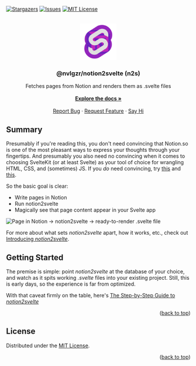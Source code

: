 <div id="top"></div>

<!-- PROJECT SHIELDS -->
<!-- [![Contributors][contributors-shield]][contributors-url] -->
<!-- [![Forks][forks-shield]][forks-url] -->
[![Stargazers][stars-shield]][stars-url]
[![Issues][issues-shield]][issues-url]
[![MIT License][license-shield]][license-url]

<!-- PROJECT LOGO -->
<br />
<div align="center">
  <a href="https://github.com/nvlgzr/notion2svelte">
    <img src="notion2svelte.png" alt="Simple mashup of Notion & Svelte logos" width="100" height="100">
  </a>

<h3 align="center">@nvlgzr/notion2svelte (n2s)</h3>
  <p align="center">
    Fetches pages from Notion and renders them as .svelte files
    <br />
    <br />
    <a href="https://notion2svelte.vercel.app/"><strong>Explore the docs »</strong></a>
    <br />
    <br />
    <a href="https://github.com/nvlgzr/notion2svelte/issues">Report Bug</a>
    ·
    <a href="https://github.com/nvlgzr/notion2svelte/discussions/1">Request Feature</a>
    ·
    <a href="https://github.com/nvlgzr/notion2svelte/discussions/1">Say Hi</a>
  </p>
</div>


<!-- ABOUT THE PROJECT -->
## Summary

Presumably if you're reading this, you don't need convincing that Notion.so is one of the most pleasant ways to express your thoughts through your fingertips. And presumably you also need no convincing when it comes to choosing SvelteKit (or at least Svelte) as your tool of choice for wrangling HTML, CSS, and (sometimes) JS. If you _do_ need convincing, try [this](https://www.google.com/search?q=why+i+love+svelte&rlz=1C5CHFA_enUS824US824&oq=why+i+love+svelte&aqs=chrome..69i57j33i22i29i30.2331j0j7&sourceid=chrome&ie=UTF-8) and [this](https://www.google.com/search?q=why+i+love+notion&rlz=1C5CHFA_enUS824US824&ei=cXimYbmsMJW70PEPtc6GmAI&ved=0ahUKEwj5qNma5sD0AhWVHTQIHTWnASMQ4dUDCA8&uact=5&oq=why+i+love+notion&gs_lcp=Cgdnd3Mtd2l6EAMyBQgAEIAEOgcIABBHELADOgUILhCABDoGCAAQFhAeSgQIQRgAUK8NWN0RYNgUaAJwAngAgAFhiAHmA5IBATaYAQCgAQHIAQjAAQE&sclient=gws-wiz).

So the basic goal is clear:

- Write pages in Notion
- Run notion2svelte
- Magically see that page content appear in your Svelte app

![Page in Notion → notion2svelte → ready-to-render .svelte file](demo-app/static/assets/about-notion2svelte/dc331323-bbc1-4741-9fc0-aad0e89eeb9b.png)

For more about what sets _notion2svelte_ apart, how it works, etc., check out [Introducing _notion2svelte_](https://notion2svelte.vercel.app/pages/about-notion2svelte).



<!-- GETTING STARTED -->
## Getting Started

The premise is simple: point _notion2svelte_ at the database of your choice, and watch as it spits working _.svelte_ files into your existing project. Still, this is early days, so the experience is far from optimized.

With that caveat firmly on the table, here's [The Step-by-Step Guide to _notion2svelte_](https://notion2svelte.vercel.app/pages/guide)

<p align="right">(<a href="#top">back to top</a>)</p>


<!-- LICENSE -->
## License

Distributed under the [MIT License](LICENSE).

<p align="right">(<a href="#top">back to top</a>)</p>


<!-- MARKDOWN LINKS & IMAGES -->
<!-- https://www.markdownguide.org/basic-syntax/#reference-style-links -->
[contributors-shield]: https://img.shields.io/github/contributors/nvlgzr/notion2svelte.svg?style=for-the-badge
[contributors-url]: https://github.com/nvlgzr/notion2svelte/graphs/contributors
[forks-shield]: https://img.shields.io/github/forks/nvlgzr/notion2svelte.svg?style=for-the-badge
[forks-url]: https://github.com/nvlgzr/notion2svelte/network/members
[stars-shield]: https://img.shields.io/github/stars/nvlgzr/notion2svelte.svg?style=for-the-badge
[stars-url]: https://github.com/nvlgzr/notion2svelte/stargazers
[issues-shield]: https://img.shields.io/github/issues/nvlgzr/notion2svelte.svg?style=for-the-badge
[issues-url]: https://github.com/nvlgzr/notion2svelte/issues
[license-shield]: https://img.shields.io/github/license/nvlgzr/notion2svelte.svg?style=for-the-badge
[license-url]: https://github.com/nvlgzr/notion2svelte/blob/main/LICENSE
